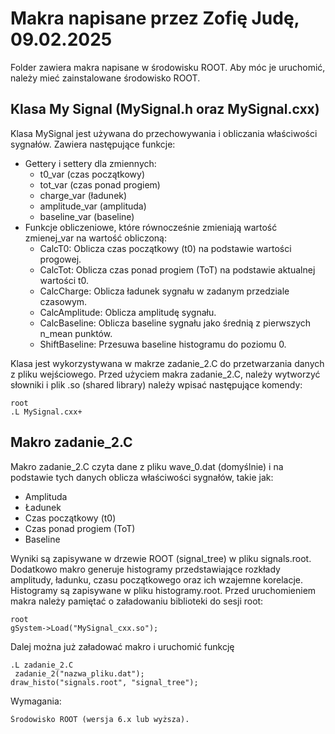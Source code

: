 # Makra napisane przez Zofię Judę, 09.02.2025

Folder zawiera makra napisane w środowisku ROOT. Aby móc je uruchomić, należy mieć zainstalowane środowisko ROOT.
## Klasa My Signal (MySignal.h oraz MySignal.cxx)
Klasa MySignal jest używana do przechowywania i obliczania właściwości sygnałów. Zawiera następujące funkcje:
   * Gettery i settery dla zmiennych:
       * t0_var (czas początkowy)
       * tot_var (czas ponad progiem)
       * charge_var (ładunek)
       * amplitude_var (amplituda)
       * baseline_var (baseline)
   * Funkcje obliczeniowe, które równocześnie zmieniają wartość zmienej_var na wartość obliczoną:
        * CalcT0: Oblicza czas początkowy (t0) na podstawie wartości progowej.
        * CalcTot: Oblicza czas ponad progiem (ToT) na podstawie aktualnej wartości t0.
        * CalcCharge: Oblicza ładunek sygnału w zadanym przedziale czasowym.
        * CalcAmplitude: Oblicza amplitudę sygnału.
        * CalcBaseline: Oblicza baseline sygnału jako średnią z pierwszych n_mean punktów.
        * ShiftBaseline: Przesuwa baseline histogramu do poziomu 0.

Klasa jest wykorzystywana w makrze zadanie_2.C do przetwarzania danych z pliku wejściowego.
Przed użyciem makra zadanie_2.C, należy wytworzyć słowniki i plik .so (shared library) należy wpisać następujące komendy:
```
root
.L MySignal.cxx+
```
## Makro zadanie_2.C
Makro zadanie_2.C czyta dane z pliku wave_0.dat (domyślnie) i na podstawie tych danych oblicza właściwości sygnałów, takie jak:
* Amplituda
* Ładunek
* Czas początkowy (t0)
* Czas ponad progiem (ToT)
*  Baseline

Wyniki są zapisywane w drzewie ROOT (signal_tree) w pliku signals.root. Dodatkowo makro generuje histogramy przedstawiające rozkłady amplitudy, ładunku, czasu początkowego oraz ich wzajemne korelacje. Histogramy są zapisywane w pliku histogramy.root.
Przed uruchomieniem makra należy pamiętać o załadowaniu biblioteki do  sesji root:
```
root
gSystem->Load("MySignal_cxx.so");
```

Dalej można już załadować makro i uruchomić funkcję
```
.L zadanie_2.C
 zadanie_2("nazwa_pliku.dat");
draw_histo("signals.root", "signal_tree");
```


Wymagania:

    Środowisko ROOT (wersja 6.x lub wyższa).
